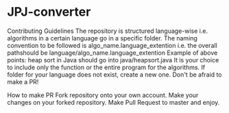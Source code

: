 # JPJ-converter

Contributing Guidelines
The repository is structured language-wise i.e. algorithms in a certain language go in a specific folder.
The naming convention to be followed is algo_name.language_extention i.e. the overall pathshould be language/algo_name.language_extention
Example of above points: heap sort in Java should go into java/heapsort.java
It is your choice to include only the function or the entire program for the algorithms.
If folder for your language does not exist, create a new one.
Don't be afraid to make a PR!

How to make PR
Fork repository onto your own account.
Make your changes on your forked repository.
Make Pull Request to master and enjoy.
